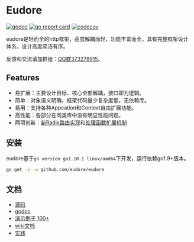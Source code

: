 # Eudore

[![godoc](https://godoc.org/github.com/eudore/eudore?status.svg)](https://godoc.org/github.com/eudore/eudore)
[![go report card](https://goreportcard.com/badge/github.com/eudore/eudore)](https://goreportcard.com/report/github.com/eudore/eudore)
[![codecov](https://codecov.io/gh/eudore/eudore/branch/master/graph/badge.svg)](https://codecov.io/gh/eudore/eudore)

eudore是轻而全的http框架，高度解耦而轻，功能丰富而全，具有完整框架设计体系，设计高度简洁有序。

反馈和交流请加群组：[QQ群373278915](//shang.qq.com/wpa/qunwpa?idkey=869ec8f1272b4757771c3e406349f1128cfa3bd9ca668937dda8dfb223261a60)。

## Features

- 易扩展：主要设计目标、核心全部解耦，接口即为逻辑。
- 简单：对象语义明确，框架代码量少复杂度低，无依赖库。
- 易用：支持各种Appcation和Context自由扩展功能。
- 高性能：各部分在同类库中没有明显性能问题。
- 两项创新：[新Radix路由实现](https://github.com/eudore/eudore/wiki/4.5.1-eudore-router-radix)和[处理函数扩展机制](https://github.com/eudore/eudore/wiki/4.7-eudore-handler)

## 安装

eudore基于`go version go1.10.1 linux/amd64`下开发，运行依赖go1.9+版本。

```bash
go get -v -u github.com/eudore/eudore
```

## 文档

- [源码](https://github.com/eudore/eudore)
- [godoc](https://pkg.go.dev/github.com/eudore/eudore?tab=doc)
- [演示例子 100+](_example#example)
- [wiki文档](https://github.com/eudore/eudore/wiki)
- [实践](https://github.com/eudore/website)
